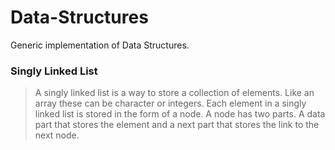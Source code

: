 # **Data-Structures**
Generic implementation of Data Structures.

### Singly Linked List 
>A singly linked list is a way to store a collection of elements. Like an array these can be character or integers. Each element in a singly linked list is stored in the form of a node. A node has two parts. A data part that stores the element and a next part that stores the link to the next node.
    

